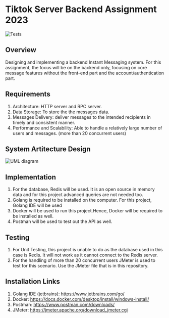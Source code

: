 # Tiktok Server Backend Assignment 2023

![Tests](https://github.com/weixingp/tiktok-tech-immersion-2023/actions/workflows/test.yml/badge.svg)

## Overview
Designing and implementing a backend Instant Messaging system.
For this assignment, the focus will be on the backend only,
focusing on core message features without the front-end part and the account/authentication part.

## Requirements
1. Architecture: HTTP server and RPC server.
2. Data Storage: To store the the messages data.
3. Messages Delivery: deliver messages to the intended recipients in timely and consistent manner.
4. Performance and Scalability: Able to handle a relatively large number of users and messages. (more than 20 concurrent users)

## System Artitecture Design
![UML diagram](https://github.com/Iciclemeltz/tiktok-tech-immersion-2023/assets/71871315/0aa7b01f-8e1b-4917-ad3d-3fc4ea45f869)


## Implementation
1. For the database, Redis will be used. It is an open source in memory data and for this project advanced queries are not needed too.
2. Golang is required to be installed on the computer. For this project, Golang IDE will be used 
3. Docker will be used to run this project.Hence, Docker will be required to be installed as well.
4. Postman will be used to test out the API as well.

## Testing
1. For Unit Testing, this project is unable to do as the database used in this case is Redis. It will not work as it cannot connect to the Redis server.
2. For the handling of more than 20 concurrent users JMeter is used to test for this scenario. Use the JMeter file that is in this repository.

## Installation Links
1. Golang IDE (jetbrains): https://www.jetbrains.com/go/
2. Docker: https://docs.docker.com/desktop/install/windows-install/
3. Postman: https://www.postman.com/downloads/
4. JMeter: https://jmeter.apache.org/download_jmeter.cgi


